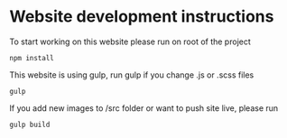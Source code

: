 # Website development instructions

To start working on this website please run on root of the project

```
npm install
```

This website is using gulp, run gulp if you change .js or .scss files

```
gulp
```

If you add new images to /src folder or want to push site live, please run

```
gulp build
```
